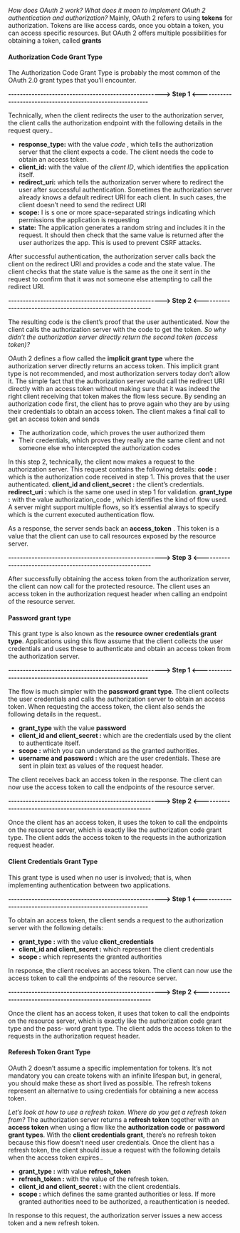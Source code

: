 *How does OAuth 2 work? What does it mean to implement OAuth 2 authentication and authorization?*
Mainly, OAuth 2 refers to using **tokens** for authorization. Tokens are like access cards, once you obtain a token, you can access specific resources. But OAuth 2 offers multiple possibilities for obtaining a token, called **grants**


#### Authorization Code Grant Type
The Authorization Code Grant Type is probably the most common of the OAuth 2.0 grant types that you’ll encounter. 

**----------------------------------------------------->   Step 1    <-----------------------------------------------------------**

Technically, when the client redirects the user to the authorization server, the client calls the authorization endpoint with the following details in the request query..
- **response_type:** with the value *code* , which tells the authorization server that the client expects a code. The client needs the code to obtain an access token.
- **client_id:** with the value of the *client ID*, which identifies the application itself.
- **redirect_uri:** which tells the authorization server where to redirect the user after successful authentication. Sometimes the authorization server already knows a default redirect URI for each client. In such cases, the client doesn’t need to send the redirect URI
- **scope:** I is s one or more space-separated strings indicating which permissions the application is requesting
- **state:** The application generates a random string and includes it in the request. It should then check that the same value is returned after the user authorizes the app. This is used to prevent CSRF attacks.

After successful authentication, the authorization server calls back the client on the redirect URI and provides a code and the state value. The client checks that the state value is the same as the one it sent in the request to confirm that it was not someone else attempting to call the redirect URI.

**----------------------------------------------------->   Step 2    <-----------------------------------------------------------**

The resulting code is the client’s proof that the user authenticated. Now the client calls the authorization server with the
code to get the token. *So why didn’t the authorization server directly return the second token (access
token)?*

OAuth 2 defines a flow called the **implicit grant type** where the authorization server directly returns an access token. This implicit grant type is not recommended, and most authorization servers today don’t allow it. The simple fact that the authorization server would call the redirect URI directly with an access token without making sure that it was indeed the right client receiving that token makes the flow less secure. By sending an authorization code first, the client has to prove again who they are by using their credentials to obtain an access token. The client makes a final call to get an access token and sends
- The authorization code, which proves the user authorized them
- Their credentials, which proves they really are the same client and not someone else who intercepted the authorization codes

In this step 2, technically, the client now makes a request to the authorization server. This request contains the following details:
**code :** which is the authorization code received in step 1. This proves that the user authenticated.
**client_id and client_secret :** the client’s credentials.
**redirect_uri :** which is the same one used in step 1 for validation.
**grant_type :** with the value authorization_code , which identifies the kind of flow used. A server might support multiple flows, so it’s essential always to specify which is the current executed authentication flow.

As a response, the server sends back an **access_token** . This token is a value that the client can use to call resources exposed by the resource server.

**----------------------------------------------------->   Step 3    <-----------------------------------------------------------**

After successfully obtaining the access token from the authorization server, the client can now call for the protected resource. The client uses an access token in the authorization request header when calling an endpoint of the resource server.

#### Password grant type 
This grant type is also known as the **resource owner credentials grant type**. Applications using this flow assume that the client collects the user credentials and uses these to authenticate and obtain an access token from the authorization server.

**----------------------------------------------------->   Step 1    <-----------------------------------------------------------**

The flow is much simpler with the **password grant type**. The client collects the user credentials and calls the authorization server to obtain an access token. When requesting the access token, the client also sends the following details in the request..
- **grant_type** with the value **password**
- **client_id and client_secret :** which are the credentials used by the client to authenticate itself.
- **scope :** which you can understand as the granted authorities.
- **username and password :**  which are the user credentials. These are sent in plain text as values of the request header.

The client receives back an access token in the response. The client can now use the access token to call the endpoints of the resource server.

**----------------------------------------------------->   Step 2    <-----------------------------------------------------------**

Once the client has an access token, it uses the token to call the endpoints on the resource server, which is exactly like the authorization code grant type. The client adds the access token to the requests in the authorization request header.

#### Client Credentials Grant Type
This grant type is used when no user is involved; that is, when implementing authentication between two applications.

**----------------------------------------------------->   Step 1    <-----------------------------------------------------------**

To obtain an access token, the client sends a request to the authorization server with the following details:
- **grant_type :** with the value **client_credentials**
- **client_id and client_secret :**  which represent the client credentials
- **scope :** which represents the granted authorities

In response, the client receives an access token. The client can now use the access token to call the endpoints of the resource server.

**----------------------------------------------------->   Step 2    <-----------------------------------------------------------**

Once the client has an access token, it uses that token to call the endpoints on the resource server, which is exactly like the authorization code grant type and the pass- word grant type. The client adds the access token to the requests in the authorization
request header.

#### Referesh Token Grant Type

OAuth 2 doesn’t assume a specific implementation for tokens. It’s not mandatory you can create tokens with an infinite lifespan but, in general, you should make these as short lived as possible. The refresh tokens represent an alternative to using credentials for obtaining a new access token.

*Let’s look at how to use a refresh token. Where do you get a refresh token from?* 
The authorization server returns a **refresh token** together with an **access token** when using a flow like the **authorization code** or **password grant types**. With the **client credentials grant**, there’s no refresh token because this flow doesn’t need user credentials. Once the client has a refresh token, the client should issue a request with the following details when the access token expires..
- **grant_type :** with value **refresh_token**
- **refresh_token :** with the value of the refresh token.
- **client_id and client_secret :** with the client credentials.
- **scope :**  which defines the same granted authorities or less. If more granted authorities need to be authorized, a reauthentication is needed.

In response to this request, the authorization server issues a new access token and a new refresh token.


